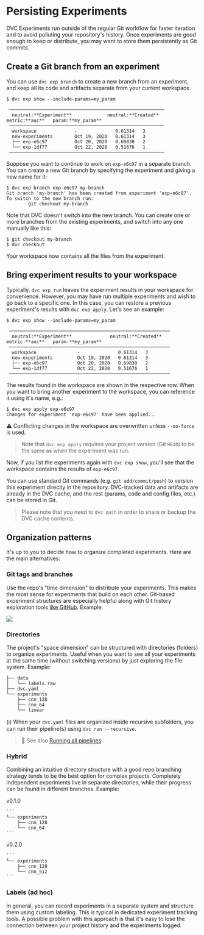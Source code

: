 # Persisting Experiments

DVC Experiments run outside of the regular Git workflow for faster iteration and
to avoid polluting your <abbr>repository</abbr>'s history. Once experiments are
good enough to keep or distribute, you may want to store them persistently as
Git commits.

## Create a Git branch from an experiment

You can use `dvc exp branch` to create a new branch from an experiment, and keep
all its code and artifacts separate from your current <abbr>workspace</abbr>.

```dvc
$ dvc exp show --include-params=my_param
```

```dvctable
 ─────────────────────────────────────────────────────────
  neutral:**Experiment**             neutral:**Created**            metric:**auc**   param:**my_param**
 ─────────────────────────────────────────────────────────
  workspace              -              0.61314   3
  new-experiments        Oct 19, 2020   0.61314   3
  ├── exp-e6c97          Oct 20, 2020   0.69830   2
  └── exp-1df77          Oct 22, 2020   0.51676   1
 ─────────────────────────────────────────────────────────
```

Suppose you want to continue to work on `exp-e6c97` in a separate branch. You
can create a new Git branch by specifying the experiment and giving a new name
for it:

```dvc
$ dvc exp branch exp-e6c97 my-branch
Git branch 'my-branch' has been created from experiment 'exp-e6c97'.
To switch to the new branch run:
        git checkout my-branch
```

Note that DVC doesn't switch into the new branch. You can create one or more
branches from the existing experiments, and switch into any one manually like
this:

```dvc
$ git checkout my-branch
$ dvc checkout
```

Your workspace now contains all the files from the experiment.

## Bring experiment results to your workspace

Typically, `dvc exp run` leaves the experiment results in your workspace for
convenience. However, you may have run multiple experiments and wish to go back
to a specific one. In this case, you can restore a previous experiment's results
with `dvc exp apply`. Let's see an example:

```dvc
$ dvc exp show --include-params=my_param
```

```dvctable
 ───────────────────────────────────────────────────────────
  neutral:**Experiment**              neutral:**Created**            metric:**auc**   param:**my_param**
 ───────────────────────────────────────────────────────────
  workspace               -              0.61314   3
  new-experiments         Oct 19, 2020   0.61314   3
  ├── exp-e6c97           Oct 20, 2020   0.69830   2
  └── exp-1df77           Oct 22, 2020   0.51676   1
 ───────────────────────────────────────────────────────────
```

The results found in the workspace are shown in the respective row. When you
want to bring another experiment to the workspace, you can reference it using
it's name, e.g.:

```dvc
$ dvc exp apply exp-e6c97
Changes for experiment 'exp-e6c97' have been applied...
```

⚠️ Conflicting changes in the workspace are overwritten unless `--no-force` is
used.

> Note that `dvc exp apply` requires your project version (Git `HEAD`) to be the
> same as when the experiment was run.

Now, if you list the experiments again with `dvc exp show`, you'll see that the
workspace contains the results of `exp-e6c97`.

You can use standard Git commands (e.g. `git add/commit/push`) to version this
experiment directly in the <abbr>repository</abbr>. DVC-tracked data and
artifacts are already in the DVC cache, and the rest (params, code and config
files, etc.) can be stored in Git.

> Please note that you need to `dvc push` in order to share or backup the DVC
> cache contents.

## Organization patterns

It's up to you to decide how to organize completed experiments. Here are the
main alternatives:

### Git tags and branches

Use the repo's "time dimension" to distribute your experiments. This makes the
most sense for experiments that build on each other. Git-based experiment
structures are especially helpful along with Git history exploration tools [like
GitHub]. Example:

![](/img/exp-branches.png)

### Directories

The project's "space dimension" can be structured with directories (folders) to
organize experiments. Useful when you want to see all your experiments at the
same time (without switching versions) by just exploring the file system.
Example:

```
├── data
│   └── labels.raw
├── dvc.yaml
└── experiments
    ├── cnn_128
    ├── cnn_64
    └── linear
```

(ℹ️) When your `dvc.yaml` files are organized inside recursive subfolders, you
can run their pipeline(s) using `dvc run --recursive`.

> 📖 See also [Running all pipelines]

### Hybrid

Combining an intuitive directory structure with a good repo branching strategy
tends to be the best option for complex projects. Completely independent
experiments live in separate directories, while their progress can be found in
different branches. Example:

<cards>
  <card>
    v0.1.0

    ```
    └── experiments
        ├── cnn_128
        └── cnn_64
    ```

  </card>
  <card>
    v0.2.0

    ```
    └── experiments
        ├── cnn_128
        └── cnn_512
    ```

  </card>
</cards>

### Labels (ad hoc)

In general, you can record experiments in a separate system and structure them
using custom labeling. This is typical in dedicated experiment tracking tools. A
possible problem with this approach is that it's easy to lose the connection
between your project history and the experiments logged.

[like github]:
  https://docs.github.com/en/github/visualizing-repository-data-with-graphs/viewing-a-repositorys-network
[running all pipelines]:
  /doc/user-guide/experiment-management/running-experiments#running-all-pipelines
